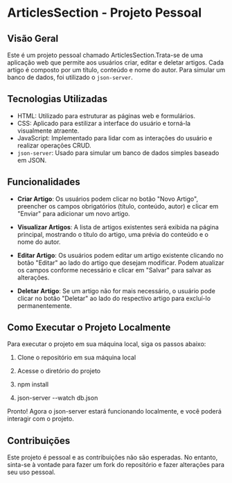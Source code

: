 # ArticlesSection - Projeto Pessoal

## Visão Geral

Este é um projeto pessoal chamado ArticlesSection.Trata-se de uma aplicação web que permite aos usuários criar, editar e deletar artigos. Cada artigo é composto por um título, conteúdo e nome do autor. Para simular um banco de dados, foi utilizado o `json-server`.

## Tecnologias Utilizadas

- HTML: Utilizado para estruturar as páginas web e formulários.
- CSS: Aplicado para estilizar a interface do usuário e torná-la visualmente atraente.
- JavaScript: Implementado para lidar com as interações do usuário e realizar operações CRUD.
- `json-server`: Usado para simular um banco de dados simples baseado em JSON.

## Funcionalidades

- **Criar Artigo**: Os usuários podem clicar no botão "Novo Artigo", preencher os campos obrigatórios (título, conteúdo, autor) e clicar em "Enviar" para adicionar um novo artigo.

- **Visualizar Artigos**: A lista de artigos existentes será exibida na página principal, mostrando o título do artigo, uma prévia do conteúdo e o nome do autor.

- **Editar Artigo**: Os usuários podem editar um artigo existente clicando no botão "Editar" ao lado do artigo que desejam modificar. Podem atualizar os campos conforme necessário e clicar em "Salvar" para salvar as alterações.

- **Deletar Artigo**: Se um artigo não for mais necessário, o usuário pode clicar no botão "Deletar" ao lado do respectivo artigo para excluí-lo permanentemente.

## Como Executar o Projeto Localmente

Para executar o projeto em sua máquina local, siga os passos abaixo:

1. Clone o repositório em sua máquina local

2. Acesse o diretório do projeto

3. npm install

4. json-server --watch db.json

Pronto! Agora o json-server estará funcionando localmente, e você poderá interagir com o projeto.

## Contribuições

Este projeto é pessoal e as contribuições não são esperadas. No entanto, sinta-se à vontade para fazer um fork do repositório e fazer alterações para seu uso pessoal.
